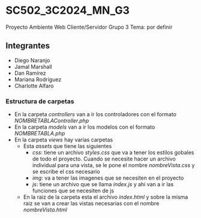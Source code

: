 # SC502_3C2024_MN_G3

Proyecto Ambiente Web Cliente/Servidor
Grupo 3
Tema: por definir

## Integrantes
- Diego Naranjo
- Jamal Marshall
- Dan Ramírez
- Mariana Rodríguez
- Charlotte Alfaro

### Estructura de carpetas
- En la carpeta _controllers_ van a ir los controladores con el formato _NOMBRETABLAController.php_
- En la carpeta _models_ van a ir los modelos con el formato _NOMBRETABLA.php_
- En la carpeta _views_ hay varias carpetas
    - Esta _assets_ que tiene las siguientes
        - _css_: tiene un archivo _styles.css_ que va a tener los estilos gobales de todo el proyecto. Cuando se necesite hacer un archivo individual para una vista, se le pone el nombre _nombreVista.css_ y se escribe el css necesario
        - _img_: va a tener las imagenes que se necesiten en el proyecto
        - _js_: tiene un archivo que se llama _index.js_ y ahi van a ir las funciones que se necesiten de js
    - En la raiz de la carpeta esta el archivo _index.html_ y sobre la misma raiz se van a crear las vistas necesarias con el nombre _nombreVista.html_

